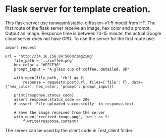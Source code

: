 # Flask server for template creation.

This flask server use runwayml/stable-diffusion-v1-5 model from HF. 
The first route of the flask server receive an image, hex color and a prompt. Output an image.
Responce time is between 10-15 minute, the actual Google cloud server does not have GPU.
To use the server for the first route use: 


```
import request

url = 'http://34.16.156.84:5000/img2img'
    file_path = '../coffee.png'
    hex_color = "#FFCE30"
    prompt_input = "A glass cup of coffee, detailed, 8k"

    with open(file_path, 'rb') as f:
        response = requests.post(url, files={'file': f}, data={'hex_color': hex_color, 'prompt': prompt_input})

    print(response.status_code)
    assert response.status_code == 200
    # assert 'File uploaded successfully' in response.text

    # Save the image received from the server
    with open('received_image.png', 'wb') as f:
        f.write(response.content)
```
The server can be used by the client code in Test_client folder.


